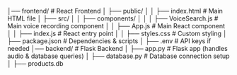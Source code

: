 │── frontend/             # React Frontend
│   ├── public/
│   │   ├── index.html    # Main HTML file
│   ├── src/
│   │   ├── components/
│   │   │   ├── VoiceSearch.js  # Main voice recording component
│   │   ├── App.js        # Main React component
│   │   ├── index.js      # React entry point
│   │   ├── styles.css    # Custom styling
│   ├── package.json      # Dependencies & scripts
│   ├── .env              # API keys if needed
│── backend/              # Flask Backend
│   ├── app.py            # Flask app (handles audio & database queries)
│   ├── database.py             # Database connection setup
│   ├── products.db

